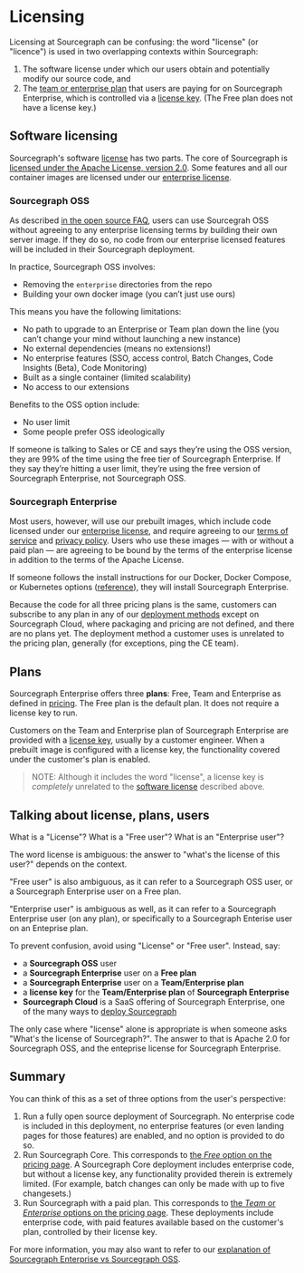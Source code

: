 # Licensing

Licensing at Sourcegraph can be confusing: the word "license" (or "licence") is used in two overlapping contexts within Sourcegraph:

1. The software license under which our users obtain and potentially modify our source code, and
2. The [team or enterprise plan](https://about.sourcegraph.com/pricing) that users are paying for on Sourcegraph Enterprise, which is controlled via a [license key](../ce/license_keys.md). (The Free plan does not have a license key.)

## Software licensing

Sourcegraph's software [license](https://sourcegraph.com/github.com/sourcegraph/sourcegraph/-/blob/LICENSE) has two parts. The core of Sourcegraph is [licensed under the Apache License, version 2.0](https://github.com/sourcegraph/sourcegraph/blob/main/LICENSE.apache). Some features and all our container images are licensed under our [enterprise license](https://github.com/sourcegraph/sourcegraph/blob/main/LICENSE.enterprise).

### Sourcegraph OSS

As described [in the open source FAQ](../community/faq.md#is-all-of-sourcegraph-open-source), users can use Sourcegrah OSS without agreeing to any enterprise licensing terms by building their own server image. If they do so, no code from our enterprise licensed features will be included in their Sourcegraph deployment.

In practice, Sourcegraph OSS involves:

- Removing the `enterprise` directories from the repo
- Building your own docker image (you can’t just use ours)

This means you have the following limitations:

- No path to upgrade to an Enterprise or Team plan down the line (you can’t change your mind without launching a new instance)
- No external dependencies (means no extensions!)
- No enterprise features (SSO, access control, Batch Changes, Code Insights (Beta), Code Monitoring)
- Built as a single container (limited scalability)
- No access to our extensions

Benefits to the OSS option include:

- No user limit
- Some people prefer OSS ideologically

If someone is talking to Sales or CE and says they’re using the OSS version, they are 99% of the time using the free tier of Sourcegraph Enterprise. If they say they’re hitting a user limit, they’re using the free version of Sourcegraph Enterprise, not Sourcegraph OSS.

### Sourcegraph Enterprise

Most users, however, will use our prebuilt images, which include code licensed under our [enterprise license](https://github.com/sourcegraph/sourcegraph/blob/main/LICENSE.enterprise), and require agreeing to our [terms of service](https://about.sourcegraph.com/terms/) and [privacy policy](https://about.sourcegraph.com/privacy). Users who use these images — with or without a paid plan — are agreeing to be bound by the terms of the enterprise license in addition to the terms of the Apache License.

If someone follows the install instructions for our Docker, Docker Compose, or Kubernetes options ([reference](https://docs.sourcegraph.com/admin/install)), they will install Sourcegraph Enterprise.

Because the code for all three pricing plans is the same, customers can subscribe to any plan in any of our [deployment methods](https://docs.sourcegraph.com/admin/install) except on Sourcegraph Cloud, where packaging and pricing are not defined, and there are no plans yet. The deployment method a customer uses is unrelated to the pricing plan, generally (for exceptions, ping the CE team).

## Plans

Sourcegraph Enterprise offers three **plans**: Free, Team and Enterprise as defined in [pricing](https://about.sourcegraph.com/pricing/). The Free plan is the default plan. It does not require a license key to run.

Customers on the Team and Enterprise plan of Sourcegraph Enterprise are provided with a [license key](../ce/license_keys.md), usually by a customer engineer. When a prebuilt image is configured with a license key, the functionality covered under the customer's plan is enabled.

> NOTE: Although it includes the word "license", a license key is _completely_ unrelated to the [software license](#software-licensing) described above.

## Talking about license, plans, users

What is a "License"? What is a "Free user"? What is an "Enterprise user"?

The word license is ambiguous: the answer to "what's the license of this user?" depends on the context.

"Free user" is also ambiguous, as it can refer to a Sourcegraph OSS user, or a Sourcegraph Enterprise user on a Free plan.

"Enterprise user" is ambiguous as well, as it can refer to a Sourcegraph Enterprise user (on any plan), or specifically to a Sourcegraph Enterise user on an Enteprise plan.

To prevent confusion, avoid using "License" or "Free user". Instead, say:

- a **Sourcegraph OSS** user
- a **Sourcegraph Enterprise** user on a **Free plan**
- a **Sourcegraph Enterprise** user on a **Team/Enterprise plan**
- a **license key** for the **Team/Enterprise plan** of **Sourcegraph Enterprise**
- **Sourcegraph Cloud** is a SaaS offering of Sourcegraph Enterprise, one of the many ways to [deploy Sourcegraph](../ce/deployment-methods.md)

The only case where "license" alone is appropriate is when someone asks "What's the license of Sourcegraph?". The answer to that is Apache 2.0 for Sourcegraph OSS, and the enteprise license for Sourcegraph Enterprise.

## Summary

You can think of this as a set of three options from the user's perspective:

1. Run a fully open source deployment of Sourcegraph. No enterprise code is included in this deployment, no enterprise features (or even landing pages for those features) are enabled, and no option is provided to do so.
2. Run Sourcegraph Core. This corresponds to [the _Free_ option on the pricing page](https://about.sourcegraph.com/pricing/). A Sourcegraph Core deployment includes enterprise code, but without a license key, any functionality provided therein is extremely limited. (For example, batch changes can only be made with up to five changesets.)
3. Run Sourcegraph with a paid plan. This corresponds to [the _Team_ or _Enterprise_ options on the pricing page](https://about.sourcegraph.com/pricing/). These deployments include enterprise code, with paid features available based on the customer's plan, controlled by their license key.

For more information, you may also want to refer to our [explanation of Sourcegraph Enterprise vs Sourcegraph OSS](../ce/enterprise-vs-oss.md).
